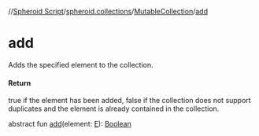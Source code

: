 //[Spheroid Script](../../index.md)/[spheroid.collections](../index.md)/[MutableCollection](index.md)/[add](add.md)



# add  
 
Adds the specified element to the collection.  
  


#### Return  
true if the element has been added, false if the collection does not support duplicates and the element is already contained in the collection.  
  
  
abstract fun [add](add.md)(element: [E](index.md)): [Boolean](../../spheroid/-boolean/index.md)  



